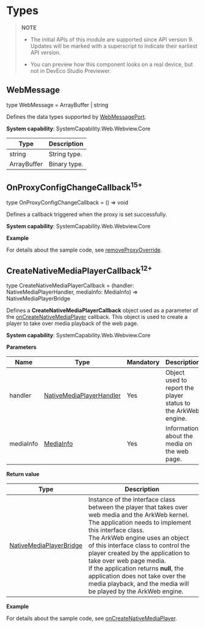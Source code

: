 # Types

> **NOTE**
>
> - The initial APIs of this module are supported since API version 9. Updates will be marked with a superscript to indicate their earliest API version.
>
> - You can preview how this component looks on a real device, but not in DevEco Studio Previewer.

## WebMessage

type WebMessage = ArrayBuffer | string

Defines the data types supported by [WebMessagePort](./arkts-apis-webview-WebMessagePort.md).

**System capability**: SystemCapability.Web.Webview.Core

| Type      | Description                                    |
| -------- | -------------------------------------- |
| string   | String type.|
| ArrayBuffer   | Binary type.|

## OnProxyConfigChangeCallback<sup>15+</sup>

type OnProxyConfigChangeCallback = () => void

Defines a callback triggered when the proxy is set successfully.

**System capability**: SystemCapability.Web.Webview.Core

**Example**

For details about the sample code, see [removeProxyOverride](./arkts-apis-webview-ProxyController.md#removeproxyoverride15).

## CreateNativeMediaPlayerCallback<sup>12+<sup>

type CreateNativeMediaPlayerCallback = (handler: NativeMediaPlayerHandler, mediaInfo: MediaInfo) => NativeMediaPlayerBridge

Defines a **CreateNativeMediaPlayerCallback** object used as a parameter of the [onCreateNativeMediaPlayer](./arkts-apis-webview-WebviewController.md#oncreatenativemediaplayer12) callback.
This object is used to create a player to take over media playback of the web page.

**System capability**: SystemCapability.Web.Webview.Core

**Parameters**

| Name| Type| Mandatory| Description|
|--------|------|------|------|
| handler | [NativeMediaPlayerHandler](./arkts-apis-webview-NativeMediaPlayerHandler.md) | Yes| Object used to report the player status to the ArkWeb engine.|
| mediaInfo | [MediaInfo](./arkts-apis-webview-i.md#mediainfo12) | Yes| Information about the media on the web page.|

**Return value**

| Type| Description|
|------|------|
| [NativeMediaPlayerBridge](./arkts-apis-webview-NativeMediaPlayerBridge.md) | Instance of the interface class between the player that takes over web media and the ArkWeb kernel.<br>The application needs to implement this interface class.<br> The ArkWeb engine uses an object of this interface class to control the player created by the application to take over web page media.<br>If the application returns **null**, the application does not take over the media playback, and the media will be played by the ArkWeb engine.|

**Example**

For details about the sample code, see [onCreateNativeMediaPlayer](./arkts-apis-webview-WebviewController.md#oncreatenativemediaplayer12).
